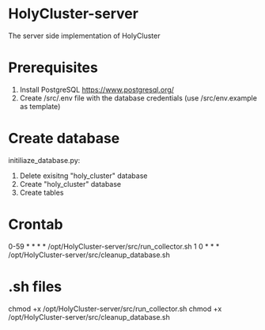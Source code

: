 # HolyCluster-server
The server side implementation of HolyCluster

# Prerequisites
1. Install PostgreSQL https://www.postgresql.org/ 
2. Create /src/.env file with the database credentials (use /src/env.example as template)

# Create database
initiliaze_database.py: 
1. Delete exisitng "holy_cluster" database
2. Create "holy_cluster" database
3. Create tables

# Crontab
0-59 * * * * /opt/HolyCluster-server/src/run_collector.sh
1 0 * * * /opt/HolyCluster-server/src/cleanup_database.sh

# .sh files
chmod +x /opt/HolyCluster-server/src/run_collector.sh
chmod +x /opt/HolyCluster-server/src/cleanup_database.sh
